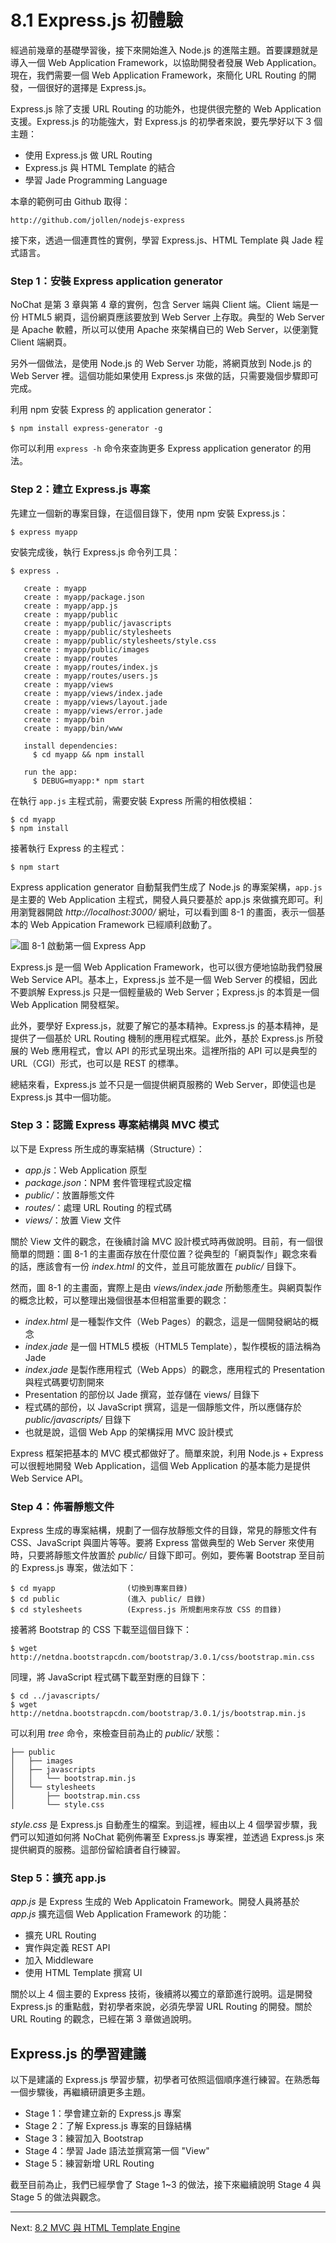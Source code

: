 # 8.1 Express.js 初體驗

經過前幾章的基礎學習後，接下來開始進入 Node.js 的進階主題。首要課題就是導入一個 Web Application Framework，以協助開發者發展 Web Application。現在，我們需要一個 Web Application Framework，來簡化 URL Routing 的開發，一個很好的選擇是 Express.js。

Express.js 除了支援 URL Routing 的功能外，也提供很完整的 Web Application 支援。Express.js 的功能強大，對 Express.js 的初學者來說，要先學好以下 3 個主題：

- 使用 Express.js 做 URL Routing
- Express.js 與 HTML Template 的結合
- 學習 Jade Programming Language

本章的範例可由 Github 取得：

~~~~~~~~
http://github.com/jollen/nodejs-express
~~~~~~~~

接下來，透過一個連貫性的實例，學習 Express.js、HTML Template 與 Jade 程式語言。

### Step 1：安裝 Express application generator

NoChat 是第 3 章與第 4 章的實例，包含 Server 端與 Client 端。Client 端是一份 HTML5 網頁，這份網頁應該要放到 Web Server 上存取。典型的 Web Server 是 Apache 軟體，所以可以使用 Apache 來架構自已的 Web Server，以便瀏覽 Client 端網頁。

另外一個做法，是使用 Node.js 的 Web Server 功能，將網頁放到 Node.js 的 Web Server 裡。這個功能如果使用 Express.js 來做的話，只需要幾個步驟即可完成。

利用 npm 安裝 Express 的 application generator：

~~~~~~~~
$ npm install express-generator -g
~~~~~~~~

你可以利用 ```express -h``` 命令來查詢更多 Express application generator 的用法。

### Step 2：建立 Express.js 專案

先建立一個新的專案目錄，在這個目錄下，使用 npm 安裝 Express.js：

~~~~~~~~
$ express myapp
~~~~~~~~

安裝完成後，執行 Express.js 命令列工具：

~~~~~~~~
$ express .

   create : myapp
   create : myapp/package.json
   create : myapp/app.js
   create : myapp/public
   create : myapp/public/javascripts
   create : myapp/public/stylesheets
   create : myapp/public/stylesheets/style.css
   create : myapp/public/images
   create : myapp/routes
   create : myapp/routes/index.js
   create : myapp/routes/users.js
   create : myapp/views
   create : myapp/views/index.jade
   create : myapp/views/layout.jade
   create : myapp/views/error.jade
   create : myapp/bin
   create : myapp/bin/www

   install dependencies:
     $ cd myapp && npm install

   run the app:
     $ DEBUG=myapp:* npm start
~~~~~~~~

在執行 ```app.js``` 主程式前，需要安裝 Express 所需的相依模組：

~~~~~~~~
$ cd myapp
$ npm install
~~~~~~~~

接著執行 Express 的主程式：

~~~~~~~~
$ npm start
~~~~~~~~

Express application generator 自動幫我們生成了 Node.js 的專案架構，```app.js``` 是主要的 Web Application 主程式，開發人員只要基於 app.js 來做擴充即可。利用瀏覽器開啟 *http://localhost:3000/* 網址，可以看到圖 8-1 的畫面，表示一個基本的 Web Appication Framework 已經順利啟動了。

![圖 8-1 啟動第一個 Express App](../images/figure-8_1.png)

Express.js 是一個 Web Application Framework，也可以很方便地協助我們發展 Web Service API。基本上，Express.js 並不是一個 Web Server 的模組，因此不要誤解 Express.js 只是一個輕量級的 Web Server；Express.js 的本質是一個 Web Application 開發框架。

此外，要學好 Express.js，就要了解它的基本精神。Express.js 的基本精神，是提供了一個基於 URL Routing 機制的應用程式框架。此外，基於 Express.js 所發展的 Web 應用程式，會以 API 的形式呈現出來。這裡所指的 API 可以是典型的 URL（CGI）形式，也可以是 REST 的標準。

總結來看，Express.js 並不只是一個提供網頁服務的 Web Server，即使這也是 Express.js 其中一個功能。

### Step 3：認識 Express 專案結構與 MVC 模式

以下是 Express 所生成的專案結構（Structure）：

- *app.js*：Web Application 原型
- *package.json*：NPM 套件管理程式設定檔
- *public/*：放置靜態文件
- *routes/*：處理 URL Routing 的程式碼
- *views/*：放置 View 文件

關於 View 文件的觀念，在後續討論 MVC 設計模式時再做說明。目前，有一個很簡單的問題：圖 8-1 的主畫面存放在什麼位置？從典型的「網頁製作」觀念來看的話，應該會有一份 *index.html* 的文件，並且可能放置在 *public/* 目錄下。

然而，圖 8-1 的主畫面，實際上是由 *views/index.jade* 所動態產生。與網頁製作的概念比較，可以整理出幾個很基本但相當重要的觀念：

- *index.html* 是一種製作文件（Web Pages）的觀念，這是一個開發網站的概念
- *index.jade* 是一個 HTML5 模板（HTML5 Template），製作模板的語法稱為 Jade
- *index.jade* 是製作應用程式（Web Apps）的觀念，應用程式的 Presentation 與程式碼要切割開來
- Presentation 的部份以 Jade 撰寫，並存儲在 views/ 目錄下
- 程式碼的部份，以 JavaScript 撰寫，這是一個靜態文件，所以應儲存於 *public/javascripts/* 目錄下
- 也就是說，這個 Web App 的架構採用 MVC 設計模式

Express 框架把基本的 MVC 模式都做好了。簡單來說，利用 Node.js + Express 可以很輕地開發 Web Application，這個 Web Application 的基本能力是提供 Web Service API。

### Step 4：佈署靜態文件

Express 生成的專案結構，規劃了一個存放靜態文件的目錄，常見的靜態文件有 CSS、JavaScript 與圖片等等。要將 Express 當做典型的 Web Server 來使用時，只要將靜態文件放置於 *public/* 目錄下即可。例如，要佈署 Bootstrap 至目前的 Express.js 專案，做法如下：

~~~~~~~~
$ cd myapp                (切換到專案目錄)
$ cd public               (進入 public/ 目錄)
$ cd stylesheets          (Express.js 所規劃用來存放 CSS 的目錄)
~~~~~~~~

接著將 Bootstrap 的 CSS 下載至這個目錄下：

~~~~~~~~
$ wget http://netdna.bootstrapcdn.com/bootstrap/3.0.1/css/bootstrap.min.css
~~~~~~~~

同理，將 JavaScript 程式碼下載至對應的目錄下：

~~~~~~~~
$ cd ../javascripts/
$ wget http://netdna.bootstrapcdn.com/bootstrap/3.0.1/js/bootstrap.min.js
~~~~~~~~

可以利用 *tree* 命令，來檢查目前為止的 *public/* 狀態：

~~~~~~~~
├── public
│   ├── images
│   ├── javascripts
│   │   └── bootstrap.min.js
│   └── stylesheets
│       ├── bootstrap.min.css
│       └── style.css
~~~~~~~~

*style.css* 是 Express.js 自動產生的檔案。到這裡，經由以上 4 個學習步驟，我們可以知道如何將 NoChat 範例佈署至 Express.js 專案裡，並透過 Express.js 來提供網頁的服務。這部份留給讀者自行練習。

### Step 5：擴充 app.js

*app.js* 是 Express 生成的 Web Applicatoin Framework。開發人員將基於 *app.js* 擴充這個 Web Application Framework 的功能：

- 擴充 URL Routing
- 實作與定義 REST API
- 加入 Middleware
- 使用 HTML Template 撰寫 UI

關於以上 4 個主要的 Express 技術，後續將以獨立的章節進行說明。這是開發 Express.js 的重點戲，對初學者來說，必須先學習 URL Routing 的開發。關於 URL Routing 的觀念，已經在第 3 章做過說明。

## Express.js 的學習建議

以下是建議的 Express.js 學習步驟，初學者可依照這個順序進行練習。在熟悉每一個步驟後，再繼續研讀更多主題。

- Stage 1：學會建立新的 Express.js 專案
- Stage 2：了解 Express.js 專案的目錄結構
- Stage 3：練習加入 Bootstrap
- Stage 4：學習 Jade 語法並撰寫第一個 "View"
- Stage 5：練習新增 URL Routing

截至目前為止，我們已經學會了 Stage 1~3 的做法，接下來繼續說明 Stage 4 與 Stage 5 的做法與觀念。

---

Next: [8.2 MVC 與 HTML Template Engine](2-template.md)
